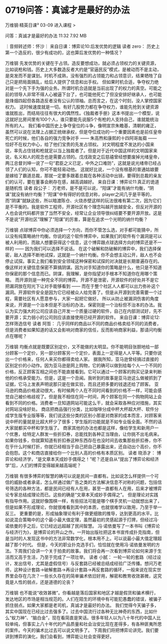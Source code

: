 # 0719问答：真诚才是最好的办法


万维钢·精英日课³
03-09
进入课程 >

问答：真诚才是最好的办法
11:32 7.92 MB

｜音频转述师：怀沙｜
来自日课：博弈论10:后发优势的逻辑
读者 zero：
历史上第一个造反的，很少有成功的，这也算后发优势的一种情况？

万维钢
先发优势的关键在于占领。造反要想成功，就必须占领权力的关键资源，比如说枪和钱。历史上大多数造反者大约是“官逼民反”模式，是被动而不是主动，是突发而不是谋划。时机不成熟，没有强烈的占领能力和占领意识，结果牺牲了自己只是把局面搞乱，给后人提供了信息和出手权。
但如果时机合适，争夺权力绝对是一个先下手为强的业务。所谓时机合适就是当前出现了的权力的真空。可能之前的领导人非常不得人心被逼下台了，也可能他死亡了但没安排好继承人，也可能是烽烟四起但各路造反者没有公认的领袖。总而言之，在这个时刻，没人掌控国家权力。
这时候速度就是一切。有好几股势力都在争夺权力，谁能先抢到关键资源谁就胜出，而结局往往有很大的偶然性。《独裁者手册》这本书提出一个模型，说这就好比房间里有100个人，谁只要能先说服5个有枪的人支持自己，谁就能统治所有的人。
我们看中国历史上争夺皇位的斗争，像明宣宗朱瞻基，清朝的雍正，虽然可以说在法理上占据正统继承权，但是夺位成功的一个重要因素也是前任皇帝死亡的时候，他们各自的强力竞争对手 —— 朱高煦和康熙的十四阿哥胤禵 —— 恰好不在权力中心，给了他们宝贵的先发占领权。
对文明程度不发达的小国来说，率先占住钱和枪就足以当上独裁者了。但是对于近代中国这样的文明国家来说，名义和人的观念也是需要占领的。戊戌政变之后慈禧曾经想要废掉光绪皇帝，两江总督刘坤一说了一句“君臣之义已定，中外之口难防”，这就是说光绪帝已经占领了人们的认知，你可不能轻易动他。
这就好比说，一个没有根基的普通姑娘要是嫁给了霸道总裁，那就一定要多跟着总裁在各种活动中出镜，要得到总裁的亲友们的认可，要在董事会刷存在感，越高调越好。
来自日课：博弈论11:真正的诡道是随机性
读者 段公子：
万老师，是不是可以说，“阳谋”才能有纳什均衡，“阴谋”就没有纳什均衡？“阳谋”中有得好的信息对称，player之间几乎是平等的，而“阴谋”就缺这些，所以暗渡陈仓、火烧赤壁这样的玩法很难有第二次，因为它们是不平衡的。我是软件工程师，开源社区有个理念叫越开放越安全，但反对开源的人也会说代码都开放了当然不安全，经常让企业领导很纠结要不要开源开放。这是不是说“开源社区”理解了“阳谋”的厉害，算是在追求一个光明的纳什均衡？

万维钢
点球博弈中你必须选择一个方向，而你不管怎么选，对手都可能猜中，所以没有纯策略纳什均衡。你说的这个软件博弈中，如果我们的软件有个漏洞是可以被人利用的，而敌人想要获得这个信息，这个博弈跟点球选择方向的博弈还是不一样的 —— 因为我们可以选择不说话。
在这个破解和防破解的博弈中，我们选择保密，敌人选择不断地试探，这就是一个纳什均衡。你不会想主动公开，敌人也不会停止试探。事实上我们看到安全领域这种保密和试探的对决就是长期普遍存在的。
像这样对关键信息保密不算搞阴谋。因为对手知道你的策略是什么，他只是不知道你保密的那个信息而已。阴谋，我理解，是你指望对手根本不知道你在用哪个策略。
而开源则是一种完全不同的博弈。开源不是泄密，开源软件的好处并不是它把漏洞放在阳光下让对手能够看到 —— 而在于整个社区人人都可以出力弥补这个漏洞。开源软件安全是因为它已经被众人给完善了。但是从开源到完善需要一个过程，需要社区有人愿意参与，大家一起把它做好。
所以从防止被漏洞伤害的角度来说，开源是一个治本但是不治标的办法，保密则是一个治标但不治本的办法。我认为实力强大的公司应该自己开发一个质量过硬的软件，自己在内部测试好，先不要开源；实力弱小的公司则应该直接使用已经开源的软件。
来自日课：博弈论12:怎样筛选信号
读者 阿哲：
几乎同样的商品以不同的商品价格卖给不同的消费者，但是消费者如果知道的话又会影响对商家的信任，反而影响商家利益，那请问均衡点在哪呢？

万维钢
均衡点就是既要区别定价，又不能做的太明显。你不能明目张胆地给一部分顾客一个定价，另一部分顾客另一个定价，表面上一定得是人人平等。只要你说出一个价格来，任何人来买你都得卖给人家。
据我所知，亚马逊曾经搞过直接的区别定价的小动作。因为亚马逊是网上购物，它的确可以做到给每个人一个不同的价格，反正顾客互相之间也不能直接看到。它可以通过一个顾客的购买记录来判断他的价格承受能力。但是，这是一个丑闻。我听到的故事是亚马逊这么做被抓到了证据，它马上发表声明说那只是在做实验，而且还把多要的钱退还给了顾客。
亚马逊的商品价格波动很大，有时候两个人在不同时间看到的价格不一样，可能会感觉自己被价格歧视了。但是我不相信在同一时间，两个顾客在同一个购物网站上会看到不同的价格。消费者一旦知道网站可能这么干，就会采取各种应对措施，其实对网站没啥好处。
商店把商品强行分类，比如咖啡分成中杯大杯超大杯、软件分成学生版专业版等等，我们说这些分类的区别小那是对商家的成本而言，对顾客来说中杯的量就是比超大杯少了很多；学生版的功能就是不如专业版全面。不然的话大家就都买中杯和学生版了。
商家其他的办法也都是这样，像给学生和新用户一个优惠，给特定人群发一些折扣券，总能找到各种正当理由，让你挑不出毛病来。
如果你钱多，你就算知道有折扣券这种东西存在也没时间去收集那些折扣券，你不在乎什么时候打折，你就已经相当于自己把自己暴露出来，还自动出个高价，你不会抱怨。这个和商店直接给你一个比别人高的价格有本质区别。
读者 晓添才：
博弈论和经济学，“是文章本天成妙手偶得之！”呢？还是自从“提出了博弈论和经济学”后，人们的博弈变得越来越高端呢？

万维钢
有很多博弈的智慧的确可以说是民间一直都有。比如说怎么样提供一个可信的威胁或者承诺，怎么样通过做广告之类的方法解决信息不对称的问题，包括信号筛选的各种方法，都是民间已经有人在用，甚至一直都有人在用，后来才被博弈论专家总结成理论而已。这些的确是“文章本天成妙手偶得之”。
但是理论对实践有指导作用。这就好像围棋一样，有些招法可能是哪个棋手灵机一动就想出来了，但是如果不形成理论，你就很难看到其中的本质，也就很难学以致用，乃至于举一反三。
更重要的是，形成抽象理论有利于做更细致的推导，达到更高的水平。比如说混合策略中的这个最小最大值定理，虽然最初的灵感起源于打牌，但经过冯·诺依曼的手之后，它已经远远超越了民间智慧。
冯·诺依曼写了一本书叫《博弈论与经济行为》，是博弈论的开山之作。一开始出版社把这本书宣传成扑克指南，但是当时的人发现这书中的方法非常数学化，根本用不上。可以说最小最大值定理超越了那个时代。
但是，今天的职业扑克选手们，恰恰就在使用冯·诺依曼发明的方法。下周我们会讲一个关于拍卖的故事。我们将会再一次看到博弈论如何来源于生活而又高于生活，乃至于完成了一项壮举。
读者 小腻：
一轮一轮的套路（经过设计，发出信号，尤其是虚假信号）与反套路已经被总结成经验广泛传播。想问万老师，这种设计套路→破解套路→再设计套路→再反套路的循环，一般来说在现实世界里会存在几次？一些长久存在的简单骗术依旧好用，解密和教育收效甚微，这究竟是人性的弱点，还是道德的沦丧？

万维钢
也不能说“收效甚微”。你看越是落后国家和地区才越是假货和骗术横行，发达地区的市场是相当规范的。人们在陌生的环境中有可能犯愚蠢的错误，被骗子抓住弱点。如果大家都是老司机，真诚才是最好的办法。
我们觉得今天骗子多，其实中国现在已经比过去强多了。过去中国流行过各种无比神奇的东西，比如什么“蚁力神”、“脑白金”，现在看简直是笑话。很多年轻人以为八十年代的中国人比较单纯，但事实上八十年代的产品质量和社会治安比现在差得多，有各种匪夷所思的案件。今天的骗术比过去可以说文明多了。
下周我们将把博弈论讲完。我们要讲到博弈的演化，我们会看到，博弈能让社会变得更好。